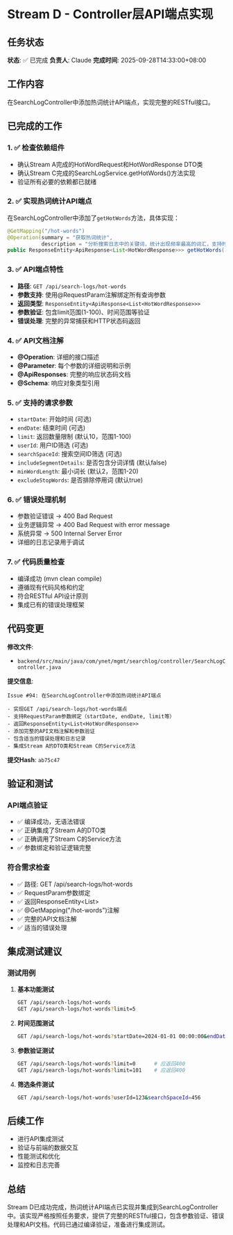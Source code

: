 # Stream D - Controller层API端点实现

## 任务状态
**状态**: ✅ 已完成
**负责人**: Claude
**完成时间**: 2025-09-28T14:33:00+08:00

## 工作内容
在SearchLogController中添加热词统计API端点，实现完整的RESTful接口。

## 已完成的工作

### 1. ✅ 检查依赖组件
- 确认Stream A完成的HotWordRequest和HotWordResponse DTO类
- 确认Stream C完成的SearchLogService.getHotWords()方法实现
- 验证所有必要的依赖都已就绪

### 2. ✅ 实现热词统计API端点
在SearchLogController中添加了`getHotWords`方法，具体实现：

```java
@GetMapping("/hot-words")
@Operation(summary = "获取热词统计",
           description = "分析搜索日志中的关键词，统计出现频率最高的词汇，支持时间范围筛选和参数配置")
public ResponseEntity<ApiResponse<List<HotWordResponse>>> getHotWords(...)
```

### 3. ✅ API端点特性
- **路径**: `GET /api/search-logs/hot-words`
- **参数支持**: 使用@RequestParam注解绑定所有查询参数
- **返回类型**: `ResponseEntity<ApiResponse<List<HotWordResponse>>>`
- **参数验证**: 包含limit范围(1-100)、时间范围等验证
- **错误处理**: 完整的异常捕获和HTTP状态码返回

### 4. ✅ API文档注解
- **@Operation**: 详细的接口描述
- **@Parameter**: 每个参数的详细说明和示例
- **@ApiResponses**: 完整的响应状态码文档
- **@Schema**: 响应对象类型引用

### 5. ✅ 支持的请求参数
- `startDate`: 开始时间 (可选)
- `endDate`: 结束时间 (可选)
- `limit`: 返回数量限制 (默认10，范围1-100)
- `userId`: 用户ID筛选 (可选)
- `searchSpaceId`: 搜索空间ID筛选 (可选)
- `includeSegmentDetails`: 是否包含分词详情 (默认false)
- `minWordLength`: 最小词长 (默认2，范围1-20)
- `excludeStopWords`: 是否排除停用词 (默认true)

### 6. ✅ 错误处理机制
- 参数验证错误 → 400 Bad Request
- 业务逻辑异常 → 400 Bad Request with error message
- 系统异常 → 500 Internal Server Error
- 详细的日志记录用于调试

### 7. ✅ 代码质量检查
- 编译成功 (mvn clean compile)
- 遵循现有代码风格和约定
- 符合RESTful API设计原则
- 集成已有的错误处理框架

## 代码变更
**修改文件**:
- `backend/src/main/java/com/ynet/mgmt/searchlog/controller/SearchLogController.java`

**提交信息**:
```
Issue #94: 在SearchLogController中添加热词统计API端点

- 实现GET /api/search-logs/hot-words端点
- 支持RequestParam参数绑定（startDate, endDate, limit等）
- 返回ResponseEntity<List<HotWordResponse>>
- 添加完整的API文档注解和参数验证
- 包含适当的错误处理和日志记录
- 集成Stream A的DTO类和Stream C的Service方法
```

**提交Hash**: `ab75c47`

## 验证和测试

### API端点验证
- ✅ 编译成功，无语法错误
- ✅ 正确集成了Stream A的DTO类
- ✅ 正确调用了Stream C的Service方法
- ✅ 参数绑定和验证逻辑完整

### 符合需求检查
- ✅ 路径: GET /api/search-logs/hot-words
- ✅ RequestParam参数绑定
- ✅ 返回ResponseEntity<List<HotWordResponse>>
- ✅ @GetMapping("/hot-words")注解
- ✅ 完整的API文档注解
- ✅ 适当的错误处理

## 集成测试建议

### 测试用例
1. **基本功能测试**
   ```bash
   GET /api/search-logs/hot-words
   GET /api/search-logs/hot-words?limit=5
   ```

2. **时间范围测试**
   ```bash
   GET /api/search-logs/hot-words?startDate=2024-01-01 00:00:00&endDate=2024-01-31 23:59:59
   ```

3. **参数验证测试**
   ```bash
   GET /api/search-logs/hot-words?limit=0      # 应返回400
   GET /api/search-logs/hot-words?limit=101    # 应返回400
   ```

4. **筛选条件测试**
   ```bash
   GET /api/search-logs/hot-words?userId=123&searchSpaceId=456
   ```

## 后续工作
- 进行API集成测试
- 验证与前端的数据交互
- 性能测试和优化
- 监控和日志完善

## 总结
Stream D已成功完成，热词统计API端点已实现并集成到SearchLogController中。该实现严格按照任务要求，提供了完整的RESTful接口，包含参数验证、错误处理和API文档。代码已通过编译验证，准备进行集成测试。